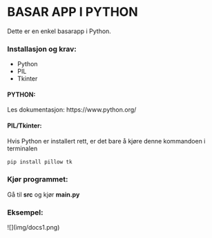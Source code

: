 # BASAR APP I PYTHON
Dette er en enkel basarapp i Python. 
<h3>Installasjon og krav:</h3>
<p>

- Python
- PIL
- Tkinter
</p>

<h4>PYTHON: </h4>
<p>Les dokumentasjon: https://www.python.org/
<h4>PIL/Tkinter: </h4>
Hvis Python er installert rett, er det bare å kjøre denne kommandoen i terminalen

```bash
pip install pillow tk
```
<h3>Kjør programmet:</h3>
<p>Gå til <b>src</b> og kjør <b>main.py</b></p>


<h3>Eksempel:</h3>
![](img/docs1.png)